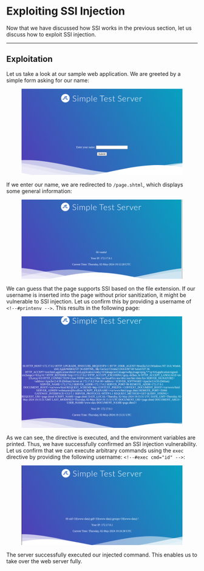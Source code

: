 # Exploiting SSI Injection

Now that we have discussed how SSI works in the previous section, let us discuss how to exploit SSI injection.

***

## Exploitation

Let us take a look at our sample web application. We are greeted by a simple form asking for our name:

<figure><img src="../../../../.gitbook/assets/image (5) (1) (1) (1).png" alt=""><figcaption></figcaption></figure>

If we enter our name, we are redirected to `/page.shtml`, which displays some general information:

<figure><img src="../../../../.gitbook/assets/image (1) (1) (1) (1) (1) (1) (1) (1) (1) (1) (1) (1) (1) (1) (1) (1) (1).png" alt=""><figcaption></figcaption></figure>

We can guess that the page supports SSI based on the file extension. If our username is inserted into the page without prior sanitization, it might be vulnerable to SSI injection. Let us confirm this by providing a username of `<!--#printenv -->`. This results in the following page:

<figure><img src="../../../../.gitbook/assets/image (2) (1) (1) (1) (1) (1) (1) (1) (1) (1) (1) (1) (1) (1).png" alt=""><figcaption></figcaption></figure>

As we can see, the directive is executed, and the environment variables are printed. Thus, we have successfully confirmed an SSI injection vulnerability. Let us confirm that we can execute arbitrary commands using the `exec` directive by providing the following username: `<!--#exec cmd="id" -->`:

<figure><img src="../../../../.gitbook/assets/image (491).png" alt=""><figcaption></figcaption></figure>

The server successfully executed our injected command. This enables us to take over the web server fully.
